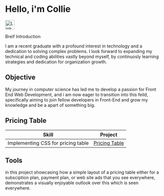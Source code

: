 # Hello, i'm Collie 


<a href="https://linkedin.com"> <img src="https://cdn-icons-png.flaticon.com/512/174/174857.png" alt="LinkedIn" style="width:30px;height:30px;">
</a>


Breif Introduction


I am a recent graduate with a profound interest in technology and a dedication to solving complex problems. I look forward to expanding my technical and coding abilities vastly beyond myself, by continuosly learning strategies and dedication for organization growth. 

## Objective

My journey in computer science has led me to develop a passion for Front End Web Development, and i am now eager to transition into this feild, specifically aiming to join fellow developers in Front-End and grow my knowledge and be a apart of something big.


## Pricing Table

| Skill                                 | Project
|---------------------------------------|----------------------------------------|
Implementing CSS for pricing table      | <a href="https://icodethis.com/modes/design-to-code/50/submissions/309652">Pricing Table</a>


## Tools 
in this project showcasing how a simple layout of a pricing table either for a subsciption plan, payment plan, or web site ads that you see everywhere, demonstrates a visually enjoyable outlook over this which is seen everywhere. 


